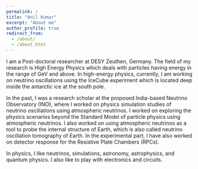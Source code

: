 ```yaml
---
permalink: /
title: "Anil Kumar"
excerpt: "About me"
author_profile: true
redirect_from:
  - /about/
  - /about.html
---
```


I am a Post-doctoral researcher at DESY Zeuthen, Germany. The field of my research is High Energy Physics which deals with particles having energy in the range of GeV and above. In high-energy physics, currently, I am working on neutrino oscillations using the IceCube experiment which is located deep inside the antarctic ice at the south pole. 

In the past, I was a research scholar at the proposed India-based Neutrino Observatory (INO), where I worked on physics simulation studies of neutrino oscillations using atmospheric neutrinos. I worked on exploring the physics scenarios beyond the Standard Model of particle physics using atmospheric neutrinos. I also worked on using atmospheric neutrinos as a tool to probe the internal structure of Earth, which is also called neutrino oscillation tomography of Earth. In the experimental part, I have also worked on detector response for the Resistive Plate Chambers (RPCs). 

In physics, I like neutrinos, simulations, astronomy, astrophysics, and quantum physics. I also like to play with electronics and circuits.